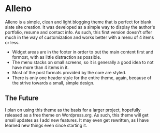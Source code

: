 Alleno
===

Alleno is a simple, clean and light blogging theme that is perfect for blank slate site creation. It was developed as a simple way to display the author's portfolio, resume and contact info. As such, this first version doesn't offer much in the way of customization and works better with a menu of 4 items or less.

* Widget areas are in the footer in order to put the main content first and formost, with as little distraction as possible.
* The menu stacks on small screens, so it is generally a good idea to not have more than 4 items in it.
* Most of the post formats provided by the core are styled.
* There is only one header style for the entire theme, again, because of the strive towards a small, simple design.

The Future
---

I plan on using this theme as the basis for a larger project, hopefully released as a free theme on Wordpress.org. As such, this theme will get small updates as I add new features. It may even get rewritten, as I have learned new things even since starting it.

